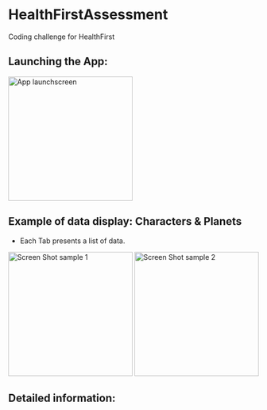 # HealthFirstAssessment
Coding challenge for HealthFirst
## Launching the App:
<img width="250" alt="App launchscreen" src="https://user-images.githubusercontent.com/43827399/62829917-84a50400-bbc1-11e9-9aad-332f13e4f5e4.jpg">

## Example of data display: Characters & Planets
- Each Tab presents a list of data.

<img width="250" alt="Screen Shot sample 1" src="https://user-images.githubusercontent.com/43827399/62829836-d3519e80-bbbf-11e9-8942-a6a0a4360f6b.png">  <img width="250" alt="Screen Shot sample 2" src="https://user-images.githubusercontent.com/43827399/62829837-d3519e80-bbbf-11e9-920d-76b7f28a3630.png">

## Detailed information:

